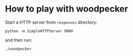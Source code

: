 # How to play with woodpecker

Start a HTTP server from `responses` directory:

`python -m SimpleHTTPServer 9000`

and then run:

`./woodpecker`
